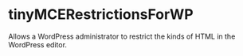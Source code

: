 tinyMCERestrictionsForWP
========================
Allows a WordPress administrator to restrict the kinds of HTML in the WordPress editor.
